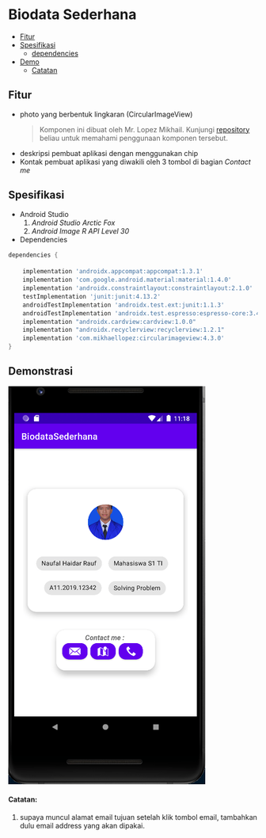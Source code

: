 # Biodata Sederhana

- [Fitur](#feature)
- [Spesifikasi](#specs)
  - [dependencies](#dependencies)
- [Demo](#app-demo)
  - [Catatan](#small-notes)

<div id="feature">

## Fitur

- photo yang berbentuk lingkaran (CircularImageView)
  > Komponen ini dibuat oleh Mr. Lopez Mikhail. Kunjungi [repository](https://github.com/lopspower/CircularImageView) beliau untuk memahami penggunaan komponen tersebut.
- deskripsi pembuat aplikasi dengan menggunakan chip
- Kontak pembuat aplikasi yang diwakili oleh 3 tombol di bagian _Contact me_

<div id="specs">

## Spesifikasi

- Android Studio
  1. _Android Studio Arctic Fox_
  2. _Android Image R API Level 30_
- Dependencies

```gradle
dependencies {

    implementation 'androidx.appcompat:appcompat:1.3.1'
    implementation 'com.google.android.material:material:1.4.0'
    implementation 'androidx.constraintlayout:constraintlayout:2.1.0'
    testImplementation 'junit:junit:4.13.2'
    androidTestImplementation 'androidx.test.ext:junit:1.1.3'
    androidTestImplementation 'androidx.test.espresso:espresso-core:3.4.0'
    implementation "androidx.cardview:cardview:1.0.0"
    implementation "androidx.recyclerview:recyclerview:1.2.1"
    implementation 'com.mikhaellopez:circularimageview:4.3.0'
}
```

<div id="app-demo">

## Demonstrasi

![app demo](assets/Peek2021-10-2811-18.gif)

<div id="small-notes">

#### Catatan:

1. supaya muncul alamat email tujuan setelah klik tombol email,
   tambahkan dulu email address yang akan dipakai.
